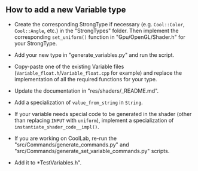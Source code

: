 ## How to add a new Variable type

- Create the corresponding StrongType if necessary (e.g. `Cool::Color`, `Cool::Angle`, etc.) in the "StrongTypes" folder. Then implement the corresponding `set_uniform()` function in "Gpu/OpenGL/Shader.h" for your StrongType.

- Add your new type in "generate_variables.py" and run the script.

- Copy-paste one of the existing Variable files (`Variable_float.h`/`Variable_float.cpp` for example) and replace the implementation of all the required functions for your type.

- Update the documentation in "res/shaders/_README.md".

- Add a specialization of `value_from_string` in `String`.

- If your variable needs special code to be generated in the shader (other than replacing `INPUT` with `uniform`), implement a specialization of `instantiate_shader_code__impl()`.

- If you are working on CoolLab, re-run the "src/Commands/generate_commands.py" and "src/Commands/generate_set_variable_commands.py" scripts.

- Add it to *TestVariables.h".
